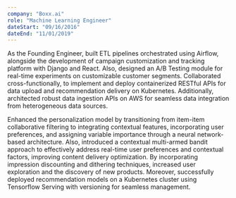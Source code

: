 ```yaml
---
company: "Boxx.ai"
role: "Machine Learning Engineer"
dateStart: "09/16/2016"
dateEnd: "11/01/2019"
---
```


As the Founding Engineer, built ETL pipelines orchestrated using Airflow, alongside the development of campaign customization and tracking platform with Django and React. Also, designed an A/B Testing module for real-time experiments on customizable customer segments. Collaborated cross-functionally, to implement and deploy containerized RESTful APIs for data upload and recommendation delivery on Kubernetes. Additionally, architected robust data ingestion APIs on AWS for seamless data integration from heterogeneous data sources.

Enhanced the personalization model by transitioning from item-item collaborative filtering to integrating contextual features, incorporating user preferences, and assigning variable importance through a neural network-based architecture. Also, introduced a contextual multi-armed bandit approach to effectively address real-time user preferences and contextual factors, improving content delivery optimization. By incorporating impression discounting and dithering techniques, increased user exploration and the discovery of new products. Moreover, successfully deployed recommendation models on a Kubernetes cluster using Tensorflow Serving with versioning for seamless management.



